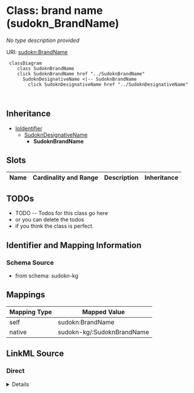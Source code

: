

# Class: brand name (sudokn_BrandName)


_No type description provided_





URI: [sudokn:BrandName](http://asu.edu/semantics/SUDOKN/BrandName)






```mermaid
 classDiagram
    class SudoknBrandName
    click SudoknBrandName href "../SudoknBrandName"
      SudoknDesignativeName <|-- SudoknBrandName
        click SudoknDesignativeName href "../SudoknDesignativeName"
      
      
```





## Inheritance
* [IoIdentifier](../classes/IoIdentifier.md)
    * [SudoknDesignativeName](../classes/SudoknDesignativeName.md)
        * **SudoknBrandName**



## Slots

| Name | Cardinality and Range | Description | Inheritance |
| ---  | --- | --- | --- |









## TODOs

* TODO -- Todos for this class go here
* or you can delete the todos
* if you think the class is perfect.

## Identifier and Mapping Information







### Schema Source


* from schema: sudokn-kg




## Mappings

| Mapping Type | Mapped Value |
| ---  | ---  |
| self | sudokn:BrandName |
| native | sudokn-kg/:SudoknBrandName |







## LinkML Source

<!-- TODO: investigate https://stackoverflow.com/questions/37606292/how-to-create-tabbed-code-blocks-in-mkdocs-or-sphinx -->

### Direct

<details>
```yaml
name: sudokn_BrandName
description: No type description provided
title: brand name
todos:
- TODO -- Todos for this class go here
- or you can delete the todos
- if you think the class is perfect.
notes:
- Class with 1 occurences.
from_schema: sudokn-kg
rank: 1000
is_a: sudokn_DesignativeName
class_uri: sudokn:BrandName

```
</details>

### Induced

<details>
```yaml
name: sudokn_BrandName
description: No type description provided
title: brand name
todos:
- TODO -- Todos for this class go here
- or you can delete the todos
- if you think the class is perfect.
notes:
- Class with 1 occurences.
from_schema: sudokn-kg
rank: 1000
is_a: sudokn_DesignativeName
class_uri: sudokn:BrandName

```
</details>